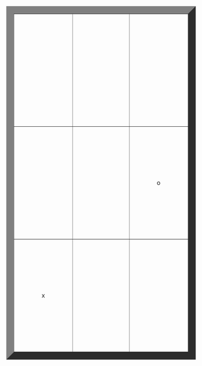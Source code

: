 <!-- Do not move the table content into multiple lines; keep it in a single line -->
<font size="7">
<table style="text-align:center" border="20">
 
  <tr align="center" height="300"><td width="300"></td><td width="300"></td><td width="300"></td></tr>
  <tr align="center" height="300"><td></td><td></td><td>o</td></tr><tr align="center" height="300"><td>x</td>
  <td></td><td></td></tr>
 
</table>
</font>
